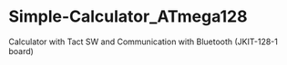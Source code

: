 # Simple-Calculator_ATmega128
Calculator with Tact SW and Communication with Bluetooth (JKIT-128-1 board)
